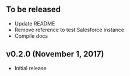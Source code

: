 ## To be released
- Update README
- Remove reference to test Salesforce instance
- Compile docs

## v0.2.0 (November 1, 2017)
- Initial release
